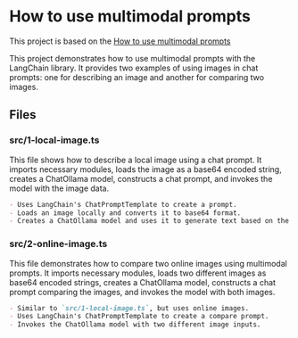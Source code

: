 # How to use multimodal prompts

This project is based on the [How to use multimodal prompts](https://js.langchain.com/docs/how_to/multimodal_prompts/)

This project demonstrates how to use multimodal prompts with the LangChain library. It provides two examples of using images in chat prompts: one for describing an image and another for comparing two images.

## Files

### src/1-local-image.ts

This file shows how to describe a local image using a chat prompt. It imports necessary modules, loads the image as a base64 encoded string, creates a ChatOllama model, constructs a chat prompt, and invokes the model with the image data.

```markdown
- Uses LangChain's ChatPromptTemplate to create a prompt.
- Loads an image locally and converts it to base64 format.
- Creates a ChatOllama model and uses it to generate text based on the image.
```

### src/2-online-image.ts

This file demonstrates how to compare two online images using multimodal prompts. It imports necessary modules, loads two different images as base64 encoded strings, creates a ChatOllama model, constructs a chat prompt comparing the images, and invokes the model with both images.

```markdown
- Similar to `src/1-local-image.ts`, but uses online images.
- Uses LangChain's ChatPromptTemplate to create a compare prompt.
- Invokes the ChatOllama model with two different image inputs.
```

